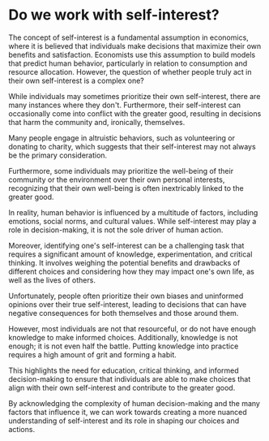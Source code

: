 # Do we work with self-interest?

The concept of self-interest is a fundamental assumption in economics, where it is believed that individuals make decisions that maximize their own benefits and satisfaction. Economists use this assumption to build models that predict human behavior, particularly in relation to consumption and resource allocation. However, the question of whether people truly act in their own self-interest is a complex one?

While individuals may sometimes prioritize their own self-interest, there are many instances where they don't. Furthermore, their self-interest can occasionally come into conflict with the greater good, resulting in decisions that harm the community and, ironically, themselves.

Many people engage in altruistic behaviors, such as volunteering or donating to charity, which suggests that their self-interest may not always be the primary consideration.

Furthermore, some individuals may prioritize the well-being of their community or the environment over their own personal interests, recognizing that their own well-being is often inextricably linked to the greater good.

In reality, human behavior is influenced by a multitude of factors, including emotions, social norms, and cultural values. While self-interest may play a role in decision-making, it is not the sole driver of human action.

Moreover, identifying one's self-interest can be a challenging task that requires a significant amount of knowledge, experimentation, and critical thinking. It involves weighing the potential benefits and drawbacks of different choices and considering how they may impact one's own life, as well as the lives of others. 

Unfortunately, people often prioritize their own biases and uninformed opinions over their true self-interest, leading to decisions that can have negative consequences for both themselves and those around them. 

However, most individuals are not that resourceful, or do not have enough knowledge to make informed choices. Additionally, knowledge is not enough; it is not even half the battle. Putting knowledge into practice requires a high amount of grit and forming a habit.

This highlights the need for education, critical thinking, and informed decision-making to ensure that individuals are able to make choices that align with their own self-interest and contribute to the greater good.

By acknowledging the complexity of human decision-making and the many factors that influence it, we can work towards creating a more nuanced understanding of self-interest and its role in shaping our choices and actions.
